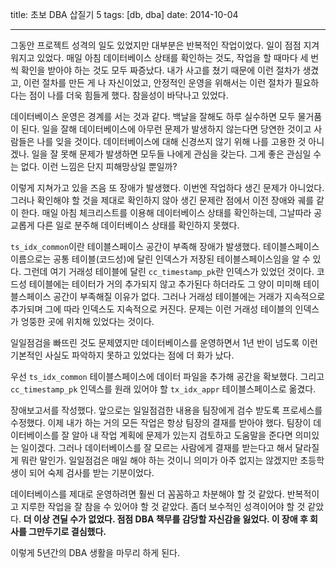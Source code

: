 title: 초보 DBA 삽질기 5
tags: [db, dba]
date: 2014-10-04

---
그동안 프로젝트 성격의 일도 있었지만 대부분은 반복적인 작업이었다. 일이 점점 지겨워지고 있었다. 매일 아침 데이터베이스 상태를 확인하는 것도, 작업을 할 때마다 세 번씩 확인을 받아야 하는 것도 모두 짜증났다. 내가 사고를 쳤기 때문에 이런 절차가 생겼고, 이런 절차를 만든 게 나 자신이었고, 안정적인 운영을 위해서는 이런 절차가 필요하다는 점이 나를 더욱 힘들게 했다. 참을성이 바닥나고 있었다.
<!--more-->

데이터베이스 운영은 경계를 서는 것과 같다. 백날을 잘해도 하루 실수하면 모두 물거품이 된다. 일을 잘해 데이터베이스에 아무런 문제가 발생하지 않는다면 당연한 것이고 사람들은 나를 잊을 것이다. 데이터베이스에 대해 신경쓰지 않기 위해 나를 고용한 것 아니겠나. 일을 잘 못해 문제가 발생하면 모두들 나에게 관심을 갖는다. 그게 좋은 관심일 수는 없다. 이런 느낌은 단지 피해망상일 뿐일까?

이렇게 지쳐가고 있을 즈음 또 장애가 발생했다. 이번엔 작업하다 생긴 문제가 아니었다. 그러나 확인해야 할 것을 제대로 확인하지 않아 생긴 문제란 점에서 이전 장애와 궤를 같이 한다. 매일 아침 체크리스트를 이용해 데이터베이스 상태를 확인하는데, 그날따라 공교롭게 다른 일로 분주해 데이터베이스 상태를 확인하지 못했다.

`ts_idx_common`이란 테이블스페이스 공간이 부족해 장애가 발생했다. 테이블스페이스 이름으로는 공통 테이블(코드성)에 달린 인덱스가 저장된 테이블스페이스임을 알 수 있다. 그런데 여기 거래성 테이블에 달린 `cc_timestamp_pk`란 인덱스가 있었던 것이다. 코드성 테이블에는 테이터가 거의 추가되지 않고 추가된다 하더라도 그 양이 미미해 테이블스페이스 공간이 부족해질 이유가 없다. 그러나 거래성 테이블에는 거래가 지속적으로 추가되며 그에 따라 인덱스도 지속적으로 커진다. 문제는 이런 거래성 테이블의 인덱스가 엉뚱한 곳에 위치해 있었다는 것이다.

일일점검을 빠뜨린 것도 문제였지만 데이터베이스를 운영하면서 1년 반이 넘도록 이런 기본적인 사실도 파악하지 못하고 있었다는 점에 더 화가 났다.

우선 `ts_idx_common` 테이블스페이스에 데이터 파일을 추가해 공간을 확보했다. 그리고 `cc_timestamp_pk` 인덱스를 원래 있어야 할 `tx_idx_appr` 테이블스페이스로 옮겼다.

장애보고서를 작성했다. 앞으로는 일일점검한 내용을 팀장에게 검수 받도록 프로세스를 수정했다. 이제 내가 하는 거의 모든 작업은 항상 팀장의 결재를 받아야 했다. 팀장이 데이터베이스를 잘 알아 내 작업 계획에 문제가 있는지 검토하고 도움말을 준다면 의미있는 일이겠다. 그러나 데이터베이스를 잘 모르는 사람에게 결재를 받는다고 해서 달라질 게 뭐란 말인가. 일일점검은 매일 해야 하는 것이니 의미가 아주 없지는 않겠지만 초등학생이 되어 숙제 검사를 받는 기분이었다.

데이터베이스를 제대로 운영하려면 훨씬 더 꼼꼼하고 차분해야 할 것 같았다. 반복적이고 지루한 작업을 잘 참을 수 있어야 할 것 같았다. 좀더 보수적인 성격이어야 할 것 같았다. **더 이상 견딜 수가 없었다. 점점 DBA 책무를 감당할 자신감을 잃었다. 이 장애 후 회사를 그만두기로 결심했다.**

이렇게 5년간의 DBA 생활을 마무리 하게 된다.
